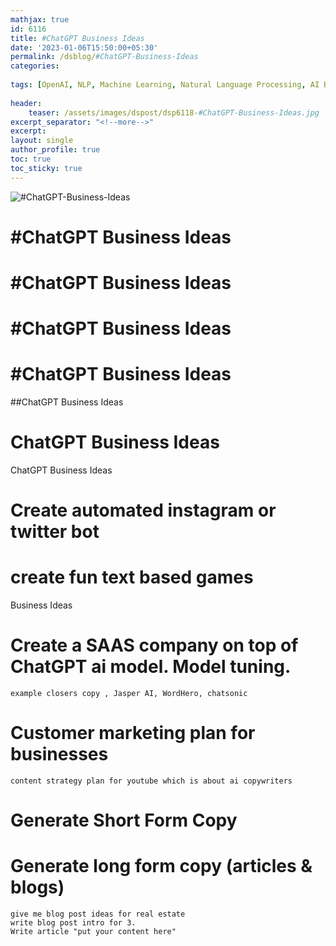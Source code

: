 ```yaml
--- 
mathjax: true
id: 6116
title: #ChatGPT Business Ideas
date: '2023-01-06T15:50:00+05:30'   
permalink: /dsblog/#ChatGPT-Business-Ideas
categories:   
   
tags: [OpenAI, NLP, Machine Learning, Natural Language Processing, AI Business Ideas, GPT]   
   
header:   
    teaser: /assets/images/dspost/dsp6118-#ChatGPT-Business-Ideas.jpg
excerpt_separator: "<!--more-->"   
excerpt:   
layout: single   
author_profile: true   
toc: true   
toc_sticky: true
--- 
```


   
![#ChatGPT-Business-Ideas](/assets/images/dspost/dsp6118-#ChatGPT-Business-Ideas.jpg)

# #ChatGPT Business Ideas


# #ChatGPT Business Ideas


# #ChatGPT Business Ideas


# #ChatGPT Business Ideas


##ChatGPT Business Ideas


# ChatGPT Business Ideas

ChatGPT Business Ideas 

# Create automated instagram or twitter bot 	
# create fun text based games 


Business Ideas 
# Create a SAAS company on top of ChatGPT ai model. Model tuning.
	example closers copy , Jasper AI, WordHero, chatsonic 

# Customer marketing plan for businesses
	content strategy plan for youtube which is about ai copywriters
	
# Generate Short Form Copy 
# Generate long form copy (articles & blogs)
	give me blog post ideas for real estate 
	write blog post intro for 3.
	Write article "put your content here"

